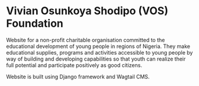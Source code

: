 # Vivian Osunkoya Shodipo (VOS) Foundation
Website for a non-profit charitable organisation committed to the educational development of young people in regions of Nigeria. They make educational supplies, programs and activities accessible to young people by way of building and developing capabilities so that youth can realize their full potential and participate positively as good citizens.

Website is built using Django framework and Wagtail CMS.
